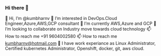 ### Hi there 👋

👋 Hi, I’m @kumbharnv
👀 I’m interested in DevOps.Cloud Engineer,Azure,AWS,GCP consultant
🌱 I’m currently AWS,Azure and GCP
💞️ I’m looking to collaborate on Industry move towards cloud technology
📫 How to reach me +91 9604002580
📫 How to reach me kumbharnv@hotmail.com
🔭 I have work experiance as Linux Administrator, Certified kubernetes Administrator, Openshift, docker, git, aws cloud. 
